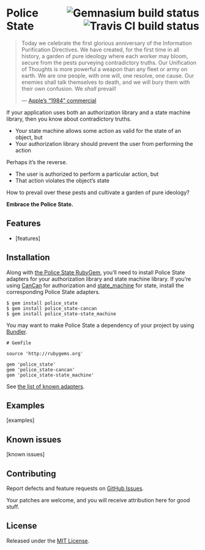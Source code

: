 # [<img align="right" src="https://gemnasium.com/ninja-loss/police_state.png?branch=master" title="Gemnasium build status" />](http://gemnasium.com/ninja-loss/police_state) [<img align="right" src="https://secure.travis-ci.org/ninja-loss/police_state.png?branch=master" title="Travis CI build status" />](http://travis-ci.org/ninja-loss/police_state) Police State

> Today we celebrate the first glorious anniversary of the Information
> Purification Directives. We have created, for the first time in all history, a
> garden of pure ideology where each worker may bloom, secure from the pests
> purveying contradictory truths. Our Unification of Thoughts is more powerful a
> weapon than any fleet or army on earth. We are one people, with one will, one
> resolve, one cause. Our enemies shall talk themselves to death, and we will
> bury them with their own confusion. We _shall_ prevail!
>
> — [Apple’s “1984” commercial](http://wikipedia.org/wiki/1984_\(advertisement\))

If your application uses both an authorization library and a state machine
library, then you know about contradictory truths.

* Your state machine allows some action as valid for the state of an object, but
* Your authorization library should prevent the user from performing the action

Perhaps it’s the reverse.

* The user is authorized to perform a particular action, but
* That action violates the object’s state

How to prevail over these pests and cultivate a garden of pure ideology?

**Embrace the Police State.**

## Features

* [features]

## Installation

Along with
[the Police State RubyGem](http://rubygems.org/gems/police_state "Police State at RubyGems.org"),
you’ll need to install Police State adapters for your authorization library and
state machine library. If you’re using
[CanCan](http://github.com/ryanb/cancan "CanCan on GitHub") for authorization and
[state_machine](http://github.com/pluginaweek/state_machine "state_machine on GitHub")
for state, install the corresponding Police State adapters.

    $ gem install police_state
    $ gem install police_state-cancan
    $ gem install police_state-state_machine

You may want to make Police State a dependency of your project by using [Bundler](http://gembundler.com).

    # Gemfile

    source 'http://rubygems.org'

    gem 'police_state'
    gem 'police_state-cancan'
    gem 'police_state-state_machine'

See [the list of known adapters](http://github.com/ninja-loss/police_state/blob/master/ADAPTERS.markdown).

## Examples

[examples]

## Known issues

[known issues]

## Contributing

Report defects and feature requests on [GitHub Issues](http://github.com/ninja-loss/police_state/issues).

Your patches are welcome, and you will receive attribution here for good stuff.

## License

Released under the [MIT License](http://github.com/ninja-loss/police_state/blob/master/MIT-LICENSE.markdown).
